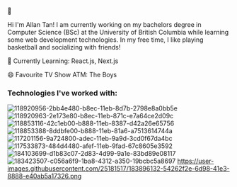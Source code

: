 👋

Hi I'm Allan Tan! I am currently working on my bachelors degree in Computer Science (BSc) at the University of British Columbia while learning some web development technologies. In my free time, I like playing basketball and socializing with friends!

🌱 Currently Learning: React.js, Next.js

😄 Favourite TV Show ATM: The Boys 

### Technologies I've worked with: 
![118920956-2bb4e480-b8ec-11eb-8d7b-2798e8a0bb5e](https://user-images.githubusercontent.com/92118801/189774862-75e02664-618a-49fb-a473-725114d6f5dc.png)
![118920963-2e173e80-b8ec-11eb-871c-e7a64ce2d09c](https://user-images.githubusercontent.com/92118801/189774867-970f509e-8f63-47e4-bad6-caa7992cd653.png)
![118853116-42c1eb00-b888-11eb-8387-d42a26e65756](https://user-images.githubusercontent.com/92118801/189774871-90048037-b7ed-4ab2-bdba-17e2a7b23ef4.png)
![118853388-8ddbfe00-b888-11eb-81a6-a7513614744a](https://user-images.githubusercontent.com/92118801/189774875-8e3e9b66-aab3-4d84-9097-1a977cfc045d.png)
![117201156-9a724800-adec-11eb-9a9d-3cd0f67da4bc](https://user-images.githubusercontent.com/92118801/189775195-1decb77a-49e5-41b3-aaca-c7efb2741543.png)
![117533873-484d4480-afef-11eb-9fad-67c8605e3592](https://user-images.githubusercontent.com/92118801/189775208-c7ed373b-b056-465d-98e5-1bf600e22a9f.png)
![184103699-d1b83c07-2d83-4d99-9a1e-83bd89e08117](https://user-images.githubusercontent.com/92118801/189775213-47ce292a-34e6-405c-b48f-476783771726.png)
![183423507-c056a6f9-1ba8-4312-a350-19bcbc5a8697](https://user-images.githubusercontent.com/92118801/189775231-9659b512-f6ef-4924-be2a-8ed5f948370b.png)
	https://user-images.githubusercontent.com/25181517/183896132-54262f2e-6d98-41e3-8888-e40ab5a17326.png
<!--
**AllanT102/AllanT102** is a ✨ _special_ ✨ repository because its `README.md` (this file) appears on your GitHub profile.

